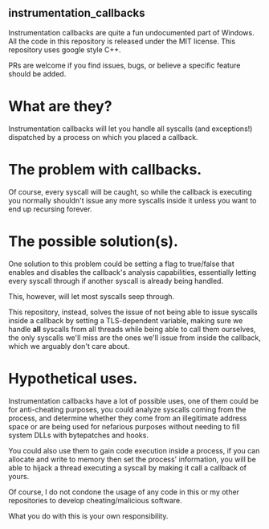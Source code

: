 ## instrumentation_callbacks
Instrumentation callbacks are quite a fun undocumented part of Windows.
All the code in this repository is released under the MIT license.
This repository uses google style C++.

PRs are welcome if you find issues, bugs, or believe a specific feature should be added.

# What are they?
Instrumentation callbacks will let you handle all syscalls (and exceptions!) dispatched by a process on which you placed a callback. 

# The problem with callbacks.
Of course, every syscall will be caught, so while the callback is executing you normally shouldn't issue any more syscalls inside it unless you want to end up recursing forever.

# The possible solution(s).
One solution to this problem could be setting a flag to true/false that enables and disables the callback's analysis capabilities, essentially letting every syscall through if another syscall is already being handled.

This, however, will let most syscalls seep through.

This repository, instead, solves the issue of not being able to issue syscalls inside a callback by setting a TLS-dependent variable, making sure we handle **all** syscalls from all threads while being able to call them ourselves, the only syscalls we'll miss are the ones we'll issue from inside the callback, which we arguably don't care about.

# Hypothetical uses.
Instrumentation callbacks have a lot of possible uses, one of them could be for anti-cheating purposes, you could analyze syscalls coming from the process, and determine whether they come from an illegitimate address space or are being used for nefarious purposes without needing to fill system DLLs with bytepatches and hooks.

You could also use them to gain code execution inside a process, if you can allocate and write to memory then set the process' information, you will be able to hijack a thread executing a syscall by making it call a callback of yours.

Of course, I do not condone the usage of any code in this or my other repositories to develop cheating/malicious software.

What you do with this is your own responsibility.